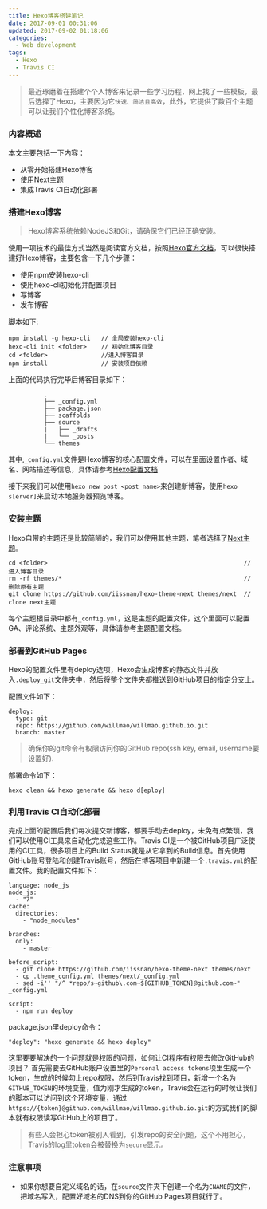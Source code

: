 ```yaml
---
title: Hexo博客搭建笔记
date: 2017-09-01 00:31:06
updated: 2017-09-02 01:18:06
categories:
  - Web development
tags:
  - Hexo
  - Travis CI
---
```


> 最近琢磨着在搭建个个人博客来记录一些学习历程，网上找了一些模板，最后选择了Hexo，主要因为它``快速、简洁且高效``，此外，它提供了数百个主题可以让我们个性化博客系统。

### 内容概述

本文主要包括一下内容：

- 从零开始搭建Hexo博客
- 使用Next主题
- 集成Travis CI自动化部署

<!--more-->

### 搭建Hexo博客

> Hexo博客系统依赖NodeJS和Git，请确保它们已经正确安装。

使用一项技术的最佳方式当然是阅读官方文档，按照[Hexo官方文档](https://hexo.io/zh-cn/docs/)，可以很快搭建好Hexo博客，主要包含一下几个步骤：

- 使用npm安装hexo-cli
- 使用hexo-cli初始化并配置项目
- 写博客
- 发布博客

脚本如下:

```
npm install -g hexo-cli   // 全局安装hexo-cli
hexo-cli init <folder>    // 初始化博客目录
cd <folder>               //进入博客目录
npm install               // 安装项目依赖
```

上面的代码执行完毕后博客目录如下：
```
          .
          ├── _config.yml
          ├── package.json
          ├── scaffolds
          ├── source
          |   ├── _drafts
          |   └── _posts
          └── themes
```

其中,``_config.yml``文件是Hexo博客的核心配置文件，可以在里面设置作者、域名、网站描述等信息，具体请参考[Hexo配置文档](https://hexo.io/zh-cn/docs/configuration.html)

接下来我们可以使用``hexo new post <post_name>``来创建新博客，使用``hexo s[erver]``来启动本地服务器预览博客。

### 安装主题

Hexo自带的主题还是比较简陋的，我们可以使用其他主题，笔者选择了[Next主题](https://github.com/iissnan/hexo-theme-next)。

```
cd <folder>                                                       // 进入博客目录
rm -rf themes/*                                                   // 删除原有主题
git clone https://github.com/iissnan/hexo-theme-next themes/next  // clone next主题
```

每个主题根目录中都有``_config.yml``，这是主题的配置文件，这个里面可以配置GA、评论系统、主题外观等，具体请参考主题配置文档。

### 部署到GitHub Pages

Hexo的配置文件里有deploy选项，Hexo会生成博客的静态文件并放入``.deploy_git``文件夹中，然后将整个文件夹都推送到GitHub项目的指定分支上。

配置文件如下：

```
deploy:
  type: git
  repo: https://github.com/willmao/willmao.github.io.git
  branch: master
```

> 确保你的git命令有权限访问你的GitHub repo(ssh key, email, username要设置好).

部署命令如下：

```
hexo clean && hexo generate && hexo d[eploy]
```

### 利用Travis CI自动化部署

完成上面的配置后我们每次提交新博客，都要手动去deploy，未免有点繁琐，我们可以使用CI工具来自动化完成这些工作。Travis CI是一个被GitHub项目广泛使用的CI工具，很多项目上的Build Status就是从它拿到的Build信息。首先使用GitHub账号登陆和创建Travis账号，然后在博客项目中新建一个``.travis.yml``的配置文件。我的配置文件如下：

```
language: node_js
node_js:
  - "7"
cache:
  directories:
    - "node_modules"

branches:
  only:
    - master

before_script:
  - git clone https://github.com/iissnan/hexo-theme-next themes/next
  - cp .theme_config.yml themes/next/_config.yml
  - sed -i'' "/^ *repo/s~github\.com~${GITHUB_TOKEN}@github.com~" _config.yml

script:
  - npm run deploy
```

package.json里deploy命令：

```
"deploy": "hexo generate && hexo deploy"
```

这里要要解决的一个问题就是权限的问题，如何让CI程序有权限去修改GitHub的项目？
首先需要去GitHub账户设置里的``Personal access tokens``项里生成一个token，生成的时候勾上repo权限，然后到Travis找到项目，新增一个名为``GITHUB_TOKEN``的环境变量，值为刚才生成的token，Travis会在运行的时候让我们的脚本可以访问到这个环境变量，通过``https://{token}@github.com/willmao/willmao.github.io.git``的方式我们的脚本就有权限读写GitHub上的项目了。

> 有些人会担心token被别人看到，引发repo的安全问题，这个不用担心，Travis的log里token会被替换为``secure``显示。

### 注意事项

- 如果你想要自定义域名的话，在``source``文件夹下创建一个名为``CNAME``的文件，把域名写入，配置好域名的DNS到你的GitHub Pages项目就行了。
